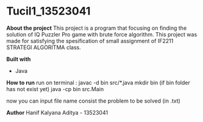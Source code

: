 # Tucil1_13523041
 
**About the project**
This project is a program that focusing on finding the solution of IQ Puzzler Pro game with brute force algorithm. This project was made for satisfying the spesification of small assignment of IF2211 STRATEGI ALGORITMA class.

**Built with**
- Java

**How to run**
run on terminal :
javac -d bin src/*.java
mkdir bin (if bin folder has not exist yet)
java -cp bin src.Main

now you can input file name consist the problem to be solved (in .txt)

**Author**
Hanif Kalyana Aditya - 13523041
